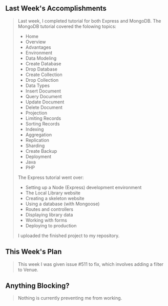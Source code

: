 <h2>Last Week's Accomplishments</h2>

<blockquote>
  <p>Last week, I completed tutorial for both Express and MongoDB. The MongoDB tutorial covered the folowing topics:</p>

<ul>
<li>Home </li>
<li>Overview </li>
<li>Advantages </li>
<li>Environment </li>
<li>Data Modeling </li>
<li>Create Database </li>
<li>Drop Database </li>
<li>Create Collection </li>
<li>Drop Collection </li>
<li>Data Types </li>
<li>Insert Document </li>
<li>Query Document </li>
<li>Update Document </li>
<li>Delete Document </li>
<li>Projection </li>
<li>Limiting Records </li>
<li>Sorting Records </li>
<li>Indexing </li>
<li>Aggregation </li>
<li>Replication </li>
<li>Sharding </li>
<li>Create Backup </li>
<li>Deployment </li>
<li>Java </li>
<li>PHP </li>

 </ul>

<p>The Express tutorial went over: </p>

<ul>
<li>Setting up a Node (Express) development environment </li>
<li>The Local Library website </li>
<li>Creating a skeleton website </li>
<li>Using a database (with Mongoose) </li>
<li>Routes and controllers </li>
<li>Displaying library data </li>
<li>Working with forms </li>
<li>Deploying to production </li>
</ul>

<p> I uploaded the finished project to my repository.</p>

</blockquote>

<h2>This Week's Plan</h2>

<blockquote>
  <p>This week I was given issue #511 to fix, which involves adding a filter to Venue.  </p>
</blockquote>

<h2>Anything Blocking?</h2>

<blockquote>
  <p>Nothing is currently preventing me from working. </p>
</blockquote>
